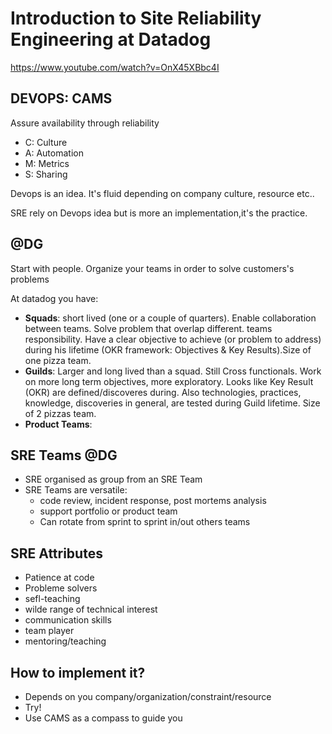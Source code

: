#  Introduction to Site Reliability Engineering  at Datadog 

https://www.youtube.com/watch?v=OnX45XBbc4I

## DEVOPS: CAMS

Assure availability through reliability

- C: Culture
- A: Automation
- M: Metrics
- S: Sharing


Devops is an idea. It's fluid depending on company culture, resource etc..

SRE rely on Devops idea but is more an implementation,it's the practice.

## @DG

Start with people. Organize your teams in order to solve customers's problems

At datadog you have:

- **Squads**: short lived (one or a couple of quarters). Enable collaboration between teams. Solve problem that overlap different. teams responsibility. Have a clear objective to achieve (or problem to address) during his lifetime (OKR  framework: Objectives & Key Results).Size of one pizza team.
- **Guilds**: Larger and long lived than a squad. Still Cross functionals. Work on more long term objectives, more exploratory. Looks like Key Result (OKR) are defined/discoveres during. Also technologies, practices, knowledge, discoveries in general, are tested during Guild lifetime. Size of 2 pizzas team.
- **Product Teams**:


## SRE Teams @DG

- SRE organised as group from an SRE Team
- SRE Teams are versatile:
    - code review, incident response, post mortems analysis
    - support portfolio or product team
    - Can rotate from sprint to sprint in/out others teams

## SRE Attributes

- Patience at code
- Probleme solvers
- sefl-teaching
- wilde range of technical interest
- communication skills
- team player
- mentoring/teaching 
 
## How to implement it?

- Depends on you company/organization/constraint/resource
- Try!
- Use CAMS as a compass to guide you